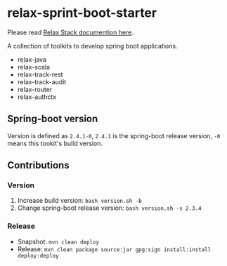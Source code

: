 # relax-sprint-boot-starter

Please read [Relax Stack documention here](https://relax.infilos.com/).

A collection of toolkits to develop spring boot applications.

- relax-java
- relax-scala
- relax-track-rest
- relax-track-audit
- relax-router
- relax-authctx

## Spring-boot version

Version is defined as `2.4.1-0`, `2.4.1` is the spring-boot release version, `-0` means this tookit's build version.

## Contributions

### Version

1. Increase build version: `bash version.sh -b`
2. Change spring-boot release version: `bash version.sh -s 2.3.4`

### Release

- Snapshot: `mvn clean deploy`
- Release: `mvn clean package source:jar gpg:sign install:install deploy:deploy`

